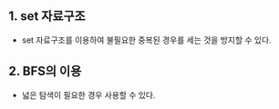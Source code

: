 ## 1. set 자료구조
  - set 자료구조를 이용하여 불필요한 중복된 경우를 세는 것을 방지할 수 있다.

## 2. BFS의 이용
  - 넓은 탐색이 필요한 경우 사용할 수 있다.
